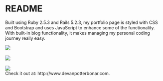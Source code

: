 # README

Built using Ruby 2.5.3 and Rails 5.2.3, my portfolio page is styled with CSS and Bootstrap and uses JavaScript to enhance some of the functionality. With built-in blog functionality, it makes managing my personal coding journey really easy.

<img src="https://docs.google.com/uc?id=13W1E_8Jkz-BTmQ5JgOB81w1ofX6ZBhpi" />
<br />
<br />
<img src="https://docs.google.com/uc?id=12mKnh2tkdbwmwm6w6SoqkRBRMZxfvk_N" />
<br />
<br />
<img src="https://docs.google.com/uc?id=1Ve5Frz55h2egvxssQ2QmGHLKYAUFh36_" />
<br />
Check it out at: http://www.devanpotterbonar.com.